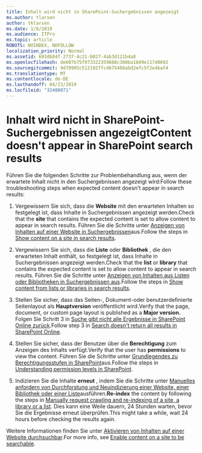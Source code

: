 ```yaml
---
title: Inhalt wird nicht in SharePoint-Suchergebnissen angezeigt
ms.author: tlarsen
author: tklarsen
ms.date: 1/8/2019
ms.audience: ITPro
ms.topic: article
ROBOTS: NOINDEX, NOFOLLOW
localization_priority: Normal
ms.assetid: 693db84f-2737-4c21-b027-4ab3d121b4a8
ms.openlocfilehash: de607b75f973322359888c300ba1849e117d0092
ms.sourcegitcommit: 9d78905c512192ffc4675468abd2efc5f2e4baf4
ms.translationtype: MT
ms.contentlocale: de-DE
ms.lasthandoff: 04/23/2019
ms.locfileid: "32408071"
---
```

# <a name="content-doesnt-appear-in-sharepoint-search-results"></a><span data-ttu-id="60b1c-102">Inhalt wird nicht in SharePoint-Suchergebnissen angezeigt</span><span class="sxs-lookup"><span data-stu-id="60b1c-102">Content doesn't appear in SharePoint search results</span></span>

<span data-ttu-id="60b1c-103">Führen Sie die folgenden Schritte zur Problembehandlung aus, wenn der erwartete Inhalt nicht in den Suchergebnissen angezeigt wird:</span><span class="sxs-lookup"><span data-stu-id="60b1c-103">Follow these troubleshooting steps when expected content doesn't appear in search results:</span></span>
  
1. <span data-ttu-id="60b1c-104">Vergewissern Sie sich, dass die **Website** mit den erwarteten Inhalten so festgelegt ist, dass Inhalte in Suchergebnissen angezeigt werden.</span><span class="sxs-lookup"><span data-stu-id="60b1c-104">Check that the **site** that contains the expected content is set to allow content to appear in search results.</span></span> <span data-ttu-id="60b1c-105">Führen Sie die Schritte unter [Anzeigen von Inhalten auf einer Website in Suchergebnissen](https://docs.microsoft.com/sharepoint/make-site-content-searchable#show-content-on-a-site-in-search-results)aus.</span><span class="sxs-lookup"><span data-stu-id="60b1c-105">Follow the steps in [Show content on a site in search results](https://docs.microsoft.com/sharepoint/make-site-content-searchable#show-content-on-a-site-in-search-results).</span></span>
    
2. <span data-ttu-id="60b1c-106">Vergewissern Sie sich, dass die **Liste** oder **Bibliothek** , die den erwarteten Inhalt enthält, so festgelegt ist, dass Inhalte in Suchergebnissen angezeigt werden.</span><span class="sxs-lookup"><span data-stu-id="60b1c-106">Check that the **list** or **library** that contains the expected content is set to allow content to appear in search results.</span></span> <span data-ttu-id="60b1c-107">Führen Sie die Schritte unter [Anzeigen von Inhalten aus Listen oder Bibliotheken in Suchergebnissen aus](https://docs.microsoft.com/sharepoint/make-site-content-searchable#show-content-from-lists-or-libraries-in-search-results).</span><span class="sxs-lookup"><span data-stu-id="60b1c-107">Follow the steps in [Show content from lists or libraries in search results](https://docs.microsoft.com/sharepoint/make-site-content-searchable#show-content-from-lists-or-libraries-in-search-results).</span></span> 
    
3. <span data-ttu-id="60b1c-108">Stellen Sie sicher, dass das Seiten-, Dokument-oder benutzerdefinierte Seitenlayout als **Hauptversion** veröffentlicht wird.</span><span class="sxs-lookup"><span data-stu-id="60b1c-108">Verify that the page, document, or custom page layout is published as a **Major version.**</span></span> <span data-ttu-id="60b1c-109">Folgen Sie Schritt 3 in [Suche gibt nicht alle Ergebnisse in SharePoint Online zurück](https://go.microsoft.com/fwlink/?linkid=874525).</span><span class="sxs-lookup"><span data-stu-id="60b1c-109">Follow step 3 in [Search doesn't return all results in SharePoint Online](https://go.microsoft.com/fwlink/?linkid=874525).</span></span>
    
4. <span data-ttu-id="60b1c-110">Stellen Sie sicher, dass der Benutzer über die **Berechtigung** zum Anzeigen des Inhalts verfügt.</span><span class="sxs-lookup"><span data-stu-id="60b1c-110">Verify that the user has **permissions** to view the content.</span></span> <span data-ttu-id="60b1c-111">Führen Sie die Schritte unter [Grundlegendes zu Berechtigungsstufen in SharePoint](https://go.microsoft.com/fwlink/?linkid=867071)aus.</span><span class="sxs-lookup"><span data-stu-id="60b1c-111">Follow the steps in [Understanding permission levels in SharePoint](https://go.microsoft.com/fwlink/?linkid=867071).</span></span>
    
5. <span data-ttu-id="60b1c-112">Indizieren Sie die Inhalte **erneut** , indem Sie die Schritte unter [Manuelles anfordern von Durchforstung und Neuindizierung einer Website, einer Bibliothek oder einer Liste](https://docs.microsoft.com/sharepoint/crawl-site-content)ausführen.</span><span class="sxs-lookup"><span data-stu-id="60b1c-112">**Re-index** the content by following the steps in [Manually request crawling and re-indexing of a site, a library or a list](https://docs.microsoft.com/sharepoint/crawl-site-content).</span></span> <span data-ttu-id="60b1c-113">Dies kann eine Weile dauern, 24 Stunden warten, bevor Sie die Ergebnisse erneut überprüfen.</span><span class="sxs-lookup"><span data-stu-id="60b1c-113">This might take a while, wait 24 hours before checking the results again.</span></span>
    
<span data-ttu-id="60b1c-114">Weitere Informationen finden Sie unter [Aktivieren von Inhalten auf einer Website durchsuchbar](https://docs.microsoft.com/sharepoint/make-site-content-searchable).</span><span class="sxs-lookup"><span data-stu-id="60b1c-114">For more info, see [Enable content on a site to be searchable](https://docs.microsoft.com/sharepoint/make-site-content-searchable).</span></span> 
  

